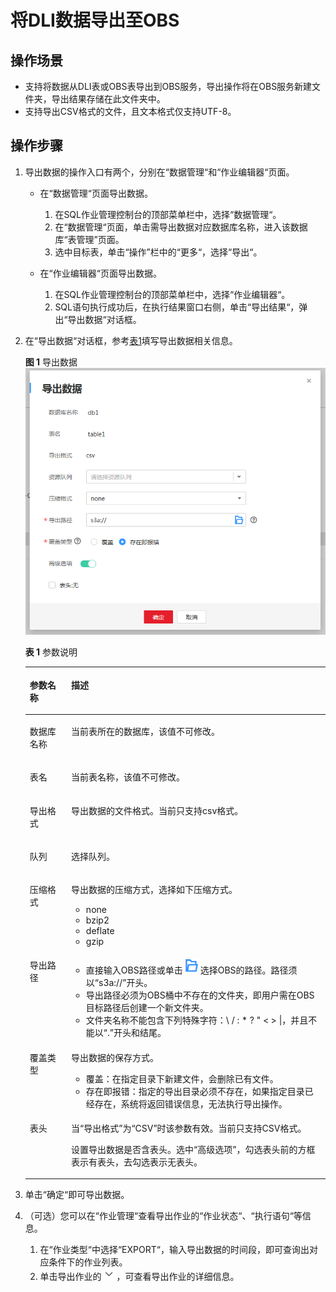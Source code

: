 # 将DLI数据导出至OBS<a name="dli_01_0010"></a>

## 操作场景<a name="section10579446195716"></a>

-   支持将数据从DLI表或OBS表导出到OBS服务，导出操作将在OBS服务新建文件夹，导出结果存储在此文件夹中。
-   支持导出CSV格式的文件，且文本格式仅支持UTF-8。

## 操作步骤<a name="section42958999144515"></a>

1.  导出数据的操作入口有两个，分别在“数据管理“和“作业编辑器“页面。
    -   在“数据管理“页面导出数据。
        1.  在SQL作业管理控制台的顶部菜单栏中，选择“数据管理“。
        2.  在“数据管理“页面，单击需导出数据对应数据库名称，进入该数据库“表管理”页面。
        3.  选中目标表，单击“操作”栏中的“更多“，选择“导出“。

    -   在“作业编辑器“页面导出数据。
        1.  在SQL作业管理控制台的顶部菜单栏中，选择“作业编辑器“。
        2.  SQL语句执行成功后，在执行结果窗口右侧，单击“导出结果“，弹出“导出数据“对话框。


2.  在“导出数据“对话框，参考[表1](#table7742063143659)填写导出数据相关信息。

    **图 1**  导出数据<a name="fig627344359518"></a>  
    ![](figures/导出数据.png "导出数据")

    **表 1**  参数说明

    <a name="table7742063143659"></a>
    <table><thead align="left"><tr id="row48986708143659"><th class="cellrowborder" valign="top" width="13.8%" id="mcps1.2.3.1.1"><p id="p8500389143659"><a name="p8500389143659"></a><a name="p8500389143659"></a>参数名称</p>
    </th>
    <th class="cellrowborder" valign="top" width="86.2%" id="mcps1.2.3.1.2"><p id="p17442940143659"><a name="p17442940143659"></a><a name="p17442940143659"></a>描述</p>
    </th>
    </tr>
    </thead>
    <tbody><tr id="row55162434145333"><td class="cellrowborder" valign="top" width="13.8%" headers="mcps1.2.3.1.1 "><p id="p21307823145337"><a name="p21307823145337"></a><a name="p21307823145337"></a>数据库名称</p>
    </td>
    <td class="cellrowborder" valign="top" width="86.2%" headers="mcps1.2.3.1.2 "><p id="p48212085145337"><a name="p48212085145337"></a><a name="p48212085145337"></a>当前表所在的数据库，该值不可修改。</p>
    </td>
    </tr>
    <tr id="row54786783145255"><td class="cellrowborder" valign="top" width="13.8%" headers="mcps1.2.3.1.1 "><p id="p5670283814532"><a name="p5670283814532"></a><a name="p5670283814532"></a>表名</p>
    </td>
    <td class="cellrowborder" valign="top" width="86.2%" headers="mcps1.2.3.1.2 "><p id="p2952718314532"><a name="p2952718314532"></a><a name="p2952718314532"></a>当前表名称，该值不可修改。</p>
    </td>
    </tr>
    <tr id="row59287839143659"><td class="cellrowborder" valign="top" width="13.8%" headers="mcps1.2.3.1.1 "><p id="p37585653143659"><a name="p37585653143659"></a><a name="p37585653143659"></a>导出格式</p>
    </td>
    <td class="cellrowborder" valign="top" width="86.2%" headers="mcps1.2.3.1.2 "><p id="p24539023143659"><a name="p24539023143659"></a><a name="p24539023143659"></a>导出数据的文件格式。当前只支持csv格式。</p>
    </td>
    </tr>
    <tr id="row33984858114535"><td class="cellrowborder" valign="top" width="13.8%" headers="mcps1.2.3.1.1 "><p id="p1310090114535"><a name="p1310090114535"></a><a name="p1310090114535"></a>队列</p>
    </td>
    <td class="cellrowborder" valign="top" width="86.2%" headers="mcps1.2.3.1.2 "><p id="p39008475114535"><a name="p39008475114535"></a><a name="p39008475114535"></a>选择队列。</p>
    </td>
    </tr>
    <tr id="row1774342414552"><td class="cellrowborder" valign="top" width="13.8%" headers="mcps1.2.3.1.1 "><p id="p2547309214552"><a name="p2547309214552"></a><a name="p2547309214552"></a>压缩格式</p>
    </td>
    <td class="cellrowborder" valign="top" width="86.2%" headers="mcps1.2.3.1.2 "><p id="p5005459614552"><a name="p5005459614552"></a><a name="p5005459614552"></a>导出数据的压缩方式，选择如下压缩方式。</p>
    <a name="ul35000658144913"></a><a name="ul35000658144913"></a><ul id="ul35000658144913"><li>none</li><li>bzip2</li><li>deflate</li><li>gzip</li></ul>
    </td>
    </tr>
    <tr id="row6367025143659"><td class="cellrowborder" valign="top" width="13.8%" headers="mcps1.2.3.1.1 "><p id="p3346061614541"><a name="p3346061614541"></a><a name="p3346061614541"></a>导出路径</p>
    </td>
    <td class="cellrowborder" valign="top" width="86.2%" headers="mcps1.2.3.1.2 "><a name="ul194291955145519"></a><a name="ul194291955145519"></a><ul id="ul194291955145519"><li>直接输入OBS路径或单击<a name="image07131523648"></a><a name="image07131523648"></a><span><img id="image07131523648" src="figures/icon-浏览.png"></span>选择OBS的路径。路径须以<span class="parmname" id="parmname64912034172226"><a name="parmname64912034172226"></a><a name="parmname64912034172226"></a>“s3a://”</span>开头。</li><li>导出路径必须为OBS桶中不存在的文件夹，即用户需在OBS目标路径后创建一个新文件夹。</li><li>文件夹名称不能包含下列特殊字符：\ / : * ? " &lt; &gt; |，并且不能以“.”开头和结尾。</li></ul>
    </td>
    </tr>
    <tr id="row48430784114641"><td class="cellrowborder" valign="top" width="13.8%" headers="mcps1.2.3.1.1 "><p id="p30579455114641"><a name="p30579455114641"></a><a name="p30579455114641"></a>覆盖类型</p>
    </td>
    <td class="cellrowborder" valign="top" width="86.2%" headers="mcps1.2.3.1.2 "><p id="p61016786114641"><a name="p61016786114641"></a><a name="p61016786114641"></a>导出数据的保存方式。</p>
    <a name="ul625034191496"></a><a name="ul625034191496"></a><ul id="ul625034191496"><li>覆盖：在指定目录下新建文件，会删除已有文件。</li><li>存在即报错：指定的导出目录必须不存在，如果指定目录已经存在，系统将返回错误信息，无法执行导出操作。</li></ul>
    </td>
    </tr>
    <tr id="row1218154413337"><td class="cellrowborder" valign="top" width="13.8%" headers="mcps1.2.3.1.1 "><p id="p44720296144515"><a name="p44720296144515"></a><a name="p44720296144515"></a>表头</p>
    </td>
    <td class="cellrowborder" valign="top" width="86.2%" headers="mcps1.2.3.1.2 "><p id="p1262888185911"><a name="p1262888185911"></a><a name="p1262888185911"></a>当<span class="parmname" id="parmname3628138105919"><a name="parmname3628138105919"></a><a name="parmname3628138105919"></a>“导出格式”</span>为<span class="parmvalue" id="parmvalue146286818592"><a name="parmvalue146286818592"></a><a name="parmvalue146286818592"></a>“CSV”</span>时该参数有效。当前只支持CSV格式。</p>
    <p id="p37255200172441"><a name="p37255200172441"></a><a name="p37255200172441"></a>设置导出数据是否含表头。选中<span class="parmvalue" id="parmvalue51149381152733"><a name="parmvalue51149381152733"></a><a name="parmvalue51149381152733"></a>“高级选项”</span>，勾选表头前的方框表示有表头，去勾选表示无表头。</p>
    </td>
    </tr>
    </tbody>
    </table>

3.  单击“确定“即可导出数据。
4.  （可选）您可以在“作业管理“查看导出作业的“作业状态“、“执行语句“等信息。
    1.  在“作业类型“中选择“EXPORT“，输入导出数据的时间段，即可查询出对应条件下的作业列表。
    2.  单击导出作业的![](figures/icon-展开.png)，可查看导出作业的详细信息。


